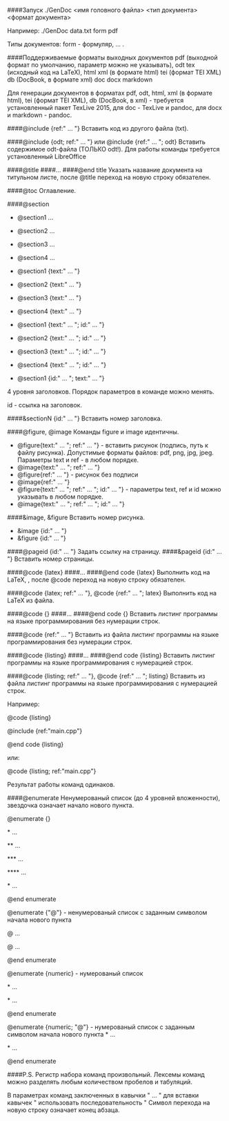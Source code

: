####Запуск
./GenDoc <имя головного файла> <тип документа> <формат документа>

Например: ./GenDoc data.txt form pdf

Типы документов: form - формуляр, ... .

####Поддерживаемые форматы выходных документов
	pdf (выходной формат по умолчанию, параметр можно не указывать),
	odt 
	tex (исходный код на LaTeX), 
	html
	xml (в формате html)
	tei (формат TEI XML) 
	db (DocBook, в формате xml)
	doc
	docx
	markdown

Для генерации документов в форматах pdf, odt, html, xml (в формате html), tei (формат TEI XML), 
db (DocBook, в xml) - требуется установленный пакет TexLive 2015, для doc - TexLive и pandoc, 
для docx и markdown - pandoc. 



####@include {ref:" ... "}
Вставить код из другого файла (txt).

####@include {odt; ref:" ... "} или @include {ref:" ... "; odt}
Вставить содержимое odt-файла (ТОЛЬКО odt!). Для работы команды требуется установленный LibreOffice

####@title 
####...	
####@end title
Указать название документа на титульном листе, после @title переход на новую строку обязателен.

####@toc
Оглавление.

####@section
* @section1 ...

* @section2 ...

* @section3 ...

* @section4 ...

* @section1 {text:" ... "}

* @section2 {text:" ... "}

* @section3 {text:" ... "}

* @section4 {text:" ... "}

* @section1 {text:" ... "; id:" ... "}

* @section2 {text:" ... "; id:" ... "}

* @section3 {text:" ... "; id:" ... "}

* @section4 {text:" ... "; id:" ... "}

* @section1 {id:" ... "; text:" ... "}

4 уровня заголовков. Порядок параметров в команде можно менять.

id - ссылка на заголовок.


####&sectionN {id:" ... "}
Вставить номер заголовка.

####@figure, @image
Команды figure и image идентичны.

* @figure{text:" ... "; ref:" ... "} 	- вставить рисунок (подпись, путь к файлу рисунка). Допустимые форматы файлов: pdf, png, jpg, jpeg. Параметры text и ref - в любом порядке.
* @image{text:" ... "; ref:" ... "}
* @figure{ref:" ... "}	- рисунок без подписи
* @image{ref:" ... "}
* @figure{text:" ... "; ref:" ... "; id:" ... "} - параметры text, ref и id можно указывать в любом порядке.
* @image{text:" ... "; ref:" ... "; id:" ... "}

####&image, &figure
Вставить номер рисунка.
* &image {id:" ... "} 
* &figure {id:" ... "}

####@pageid {id:" ... "}
Задать ссылку на страницу.
####&pageid {id:" ... "}
Вставить номер страницы.

####@code {latex} 
####... 
####@end code {latex}
Выполнить код на LaTeX, , после @code переход на новую строку обязателен.

####@code {latex; ref:" ... "}, @code {ref:" ... "; latex}
Выполнить код на LaTeX из файла.

####@code {} 
####... 
####@end code {}
Вставить листинг программы на языке программирования без нумерации строк.

####@code {ref:" ... "}
Вставить из файла листинг программы на языке программирования без нумерации строк.

####@code {listing} 
####... 
####@end code {listing}
Вставить листинг программы на языке программирования c нумерацией строк.

####@code {listing; ref:" ... "}, @code {ref:" ... "; listing}
Вставить из файла листинг программы на языке программирования c нумерацией строк.

Например:

@code {listing}

@include {ref:"main.cpp"}

@end code {listing}

или: 

@code {listing; ref:"main.cpp"}	

Результат работы команд одинаков.

####@enumerate
Ненумерованый список (до 4 уровней вложенности), звездочка означает начало нового пункта.

@enumerate {}

\* ...

** ...

*** ...

**** ...

\* ...

@end enumerate


@enumerate {"@"} - ненумерованый список с заданным символом начала нового пункта

@ ...

@ ...

@end enumerate


@enumerate {numeric} - нумерованый список

\* ...

\* ...

@end enumerate


@enumerate {numeric; "@"} - нумерованый список с заданным символом начала нового пункта
\* ...

\* ...

@end enumerate


####P.S.
Регистр набора команд произвольный. Лексемы команд можно разделять любым количеством пробелов и табуляций.

В параметрах команд заключенных в  кавычки " ... " для вставки кавычек " использовать последовательность \"
Символ перехода на новую строку означает конец абзаца.
